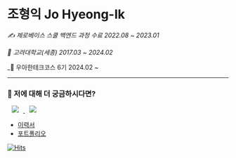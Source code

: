 # 조형익 Jo Hyeong-Ik 

_✍️ 제로베이스 스쿨 백엔드 과정 수료 2022.08 ~ 2023.01_

_🏫 고려대학교(세종) 2017.03 ~ 2024.02_

_🎨 우아한테크코스 6기 2024.02 ~

---

###  💭 저에 대해 더 궁금하시다면?
<a href="https://velog.io/@ikjo39/">
    <img 
        src="https://img.shields.io/badge/Velog-11B48A?style=flat-square&logo=Vimeo&logoColor=white&link=https://velog.io/@ikjo39"
        style="height : auto; margin-left : 10px; margin-right : 10px;"/>
</a>
<a href="https://www.instagram.com/h._ik._/">
    <img 
        src="https://img.shields.io/badge/instagram-E4405F?style=flat-square&logo=instagram&logoColor=white&link=https://www.instagram.com/h._ik._/"
        style="height : auto; margin-left : 10px; margin-right : 10px;"/>
</a>

- [이력서](https://acidic-columnist-8d3.notion.site/HI-Jo-61873975eda34f33ab3efd54734fb4cc)
- [포트폴리오](https://acidic-columnist-8d3.notion.site/_-db1b51b645ff41c8b9b03444aeeccce8)

[![Hits](https://hits.seeyoufarm.com/api/count/incr/badge.svg?url=https%3A%2F%2Fgithub.com%2FOhzzi&count_bg=%2379C83D&title_bg=%23555555&icon=&icon_color=%23E7E7E7&title=hits&edge_flat=false)](https://hits.seeyoufarm.com)
